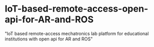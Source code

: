 # IoT-based-remote-access-open-api-for-AR-and-ROS
"IoT based remote-access  mechatronics lab platform for educational institutions with open api for AR and ROS"
